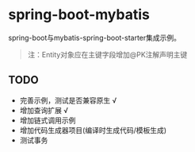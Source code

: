 # spring-boot-mybatis
spring-boot与mybatis-spring-boot-starter集成示例。

> 注：Entity对象应在主键字段增加@PK注解声明主键

## TODO
- 完善示例，测试是否兼容原生 &radic;
- 增加查询扩展 &radic;
- 增加链式调用示例
- 增加代码生成器项目(编译时生成代码/模板生成)
- 测试事务